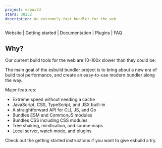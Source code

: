 ```yaml
---
project: esbuild
stars: 38252
description: An extremely fast bundler for the web
---
```


  
Website | Getting started | Documentation | Plugins | FAQ

Why?
----

Our current build tools for the web are 10-100x slower than they could be:

The main goal of the esbuild bundler project is to bring about a new era of build tool performance, and create an easy-to-use modern bundler along the way.

Major features:

-   Extreme speed without needing a cache
-   JavaScript, CSS, TypeScript, and JSX built-in
-   A straightforward API for CLI, JS, and Go
-   Bundles ESM and CommonJS modules
-   Bundles CSS including CSS modules
-   Tree shaking, minification, and source maps
-   Local server, watch mode, and plugins

Check out the getting started instructions if you want to give esbuild a try.

